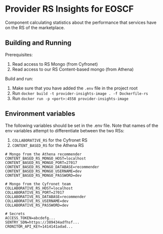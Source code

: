 # Provider RS Insights for EOSCF

Component calculating statistics about the performance that services have on the RS of the marketplace.

## Building and Running

Prerequisites:

1. Read access to RS Mongo (from Cyfronet)
2. Read access to our RS Content-based mongo (from Athena)

Build and run:

1. Make sure that you have added the `.env` file in the project root
2. Run `docker build -t provider-insights-image . -f Dockerfile-rs`
3. Run `docker run -p <port>:4558 provider-insights-image`

## Environment variables

The following variables should be set in the .env file.
Note that names of the env variables attempt to differentiate between the two RSs:

1. `COLLABORATIVE_RS` for the Cyfronet RS
2. `CONTENT_BASED_RS` for the Athena RS

```shell
# Mongo from the Athena recommender
CONTENT_BASED_RS_MONGO_HOST=localhost
CONTENT_BASED_RS_MONGO_PORT=27017
CONTENT_BASED_RS_MONGO_DATABASE=recommender
CONTENT_BASED_RS_MONGO_USERNAME=dev
CONTENT_BASED_RS_MONGO_PASSWORD=dev

# Mongo from the Cyfronet team
COLLABORATIVE_RS_HOST=localhost
COLLABORATIVE_RS_PORT=27017
COLLABORATIVE_RS_DATABASE=recommender
COLLABORATIVE_RS_USERNAME=dev
COLLABORATIVE_RS_PASSWORD=dev

# Secrets
ACCESS_TOKEN=abcdefg...
SENTRY_SDN=https://389434adfhsf...
CRONITOR_API_KEY=1414141adad...
```
